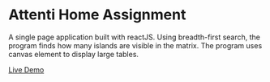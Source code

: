 # Attenti Home Assignment
A single page application built with reactJS.
Using breadth-first search, the program finds how many islands are visible in the matrix.
The program uses canvas element to display large tables.

[Live Demo](https://shenkar7.github.io/islands/)